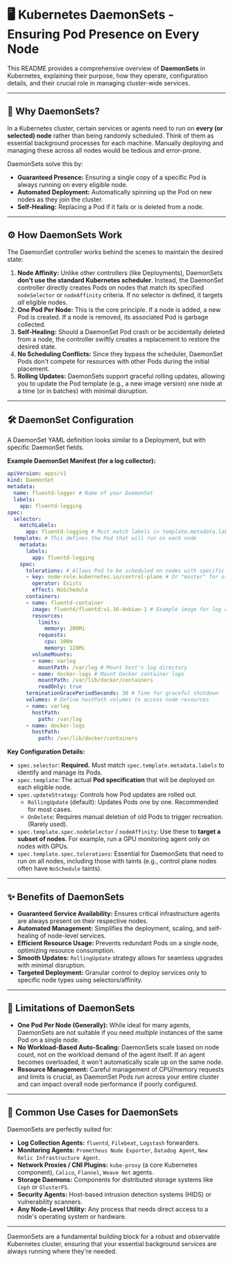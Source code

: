 # 🖥️ Kubernetes DaemonSets - Ensuring Pod Presence on Every Node

This README provides a comprehensive overview of **DaemonSets** in Kubernetes, explaining their purpose, how they operate, configuration details, and their crucial role in managing cluster-wide services.

-----

## 🤔 Why DaemonSets?

In a Kubernetes cluster, certain services or agents need to run on **every (or selected) node** rather than being randomly scheduled. Think of them as essential background processes for each machine. Manually deploying and managing these across all nodes would be tedious and error-prone.

DaemonSets solve this by:

  * **Guaranteed Presence:** Ensuring a single copy of a specific Pod is always running on every eligible node.
  * **Automated Deployment:** Automatically spinning up the Pod on new nodes as they join the cluster.
  * **Self-Healing:** Replacing a Pod if it fails or is deleted from a node.

-----

## ⚙️ How DaemonSets Work

The DaemonSet controller works behind the scenes to maintain the desired state:

1.  **Node Affinity:** Unlike other controllers (like Deployments), DaemonSets **don't use the standard Kubernetes scheduler**. Instead, the DaemonSet controller directly creates Pods on nodes that match its specified `nodeSelector` or `nodeAffinity` criteria. If no selector is defined, it targets *all* eligible nodes.
2.  **One Pod Per Node:** This is the core principle. If a node is added, a new Pod is created. If a node is removed, its associated Pod is garbage collected.
3.  **Self-Healing:** Should a DaemonSet Pod crash or be accidentally deleted from a node, the controller swiftly creates a replacement to restore the desired state.
4.  **No Scheduling Conflicts:** Since they bypass the scheduler, DaemonSet Pods don't compete for resources with other Pods during the initial placement.
5.  **Rolling Updates:** DaemonSets support graceful rolling updates, allowing you to update the Pod template (e.g., a new image version) one node at a time (or in batches) with minimal disruption.

-----

## 🛠️ DaemonSet Configuration

A DaemonSet YAML definition looks similar to a Deployment, but with specific DaemonSet fields.

**Example DaemonSet Manifest (for a log collector):**

```yaml
apiVersion: apps/v1
kind: DaemonSet
metadata:
  name: fluentd-logger # Name of your DaemonSet
  labels:
    app: fluentd-logging
spec:
  selector:
    matchLabels:
      app: fluentd-logging # Must match labels in template.metadata.labels
  template: # This defines the Pod that will run on each node
    metadata:
      labels:
        app: fluentd-logging
    spec:
      tolerations: # Allows Pod to be scheduled on nodes with specific taints
      - key: node-role.kubernetes.io/control-plane # Or "master" for older versions
        operator: Exists
        effect: NoSchedule
      containers:
      - name: fluentd-container
        image: fluentd/fluentd:v1.16-debian-1 # Example image for log collection
        resources:
          limits:
            memory: 200Mi
          requests:
            cpu: 100m
            memory: 128Mi
        volumeMounts:
        - name: varlog
          mountPath: /var/log # Mount host's log directory
        - name: docker-logs # Mount Docker container logs
          mountPath: /var/lib/docker/containers
          readOnly: true
      terminationGracePeriodSeconds: 30 # Time for graceful shutdown
      volumes: # Define hostPath volumes to access node resources
      - name: varlog
        hostPath:
          path: /var/log
      - name: docker-logs
        hostPath:
          path: /var/lib/docker/containers
```

**Key Configuration Details:**

  * `spec.selector`: **Required.** Must match `spec.template.metadata.labels` to identify and manage its Pods.
  * `spec.template`: The actual **Pod specification** that will be deployed on each eligible node.
  * `spec.updateStrategy`: Controls how Pod updates are rolled out.
      * `RollingUpdate` (default): Updates Pods one by one. Recommended for most cases.
      * `OnDelete`: Requires manual deletion of old Pods to trigger recreation. (Rarely used).
  * `spec.template.spec.nodeSelector` / `nodeAffinity`: Use these to **target a subset of nodes**. For example, run a GPU monitoring agent only on nodes with GPUs.
  * `spec.template.spec.tolerations`: Essential for DaemonSets that need to run on all nodes, including those with taints (e.g., control plane nodes often have `NoSchedule` taints).

-----

## ✨ Benefits of DaemonSets

  * **Guaranteed Service Availability:** Ensures critical infrastructure agents are always present on their respective nodes.
  * **Automated Management:** Simplifies the deployment, scaling, and self-healing of node-level services.
  * **Efficient Resource Usage:** Prevents redundant Pods on a single node, optimizing resource consumption.
  * **Smooth Updates:** `RollingUpdate` strategy allows for seamless upgrades with minimal disruption.
  * **Targeted Deployment:** Granular control to deploy services only to specific node types using selectors/affinity.

-----

## 🚧 Limitations of DaemonSets

  * **One Pod Per Node (Generally):** While ideal for many agents, DaemonSets are not suitable if you need *multiple* instances of the same Pod on a single node.
  * **No Workload-Based Auto-Scaling:** DaemonSets scale based on node count, not on the workload demand of the agent itself. If an agent becomes overloaded, it won't automatically scale up on the same node.
  * **Resource Management:** Careful management of CPU/memory requests and limits is crucial, as DaemonSet Pods run across your entire cluster and can impact overall node performance if poorly configured.

-----

## 🎯 Common Use Cases for DaemonSets

DaemonSets are perfectly suited for:

  * **Log Collection Agents:** `fluentd`, `Filebeat`, `Logstash` forwarders.
  * **Monitoring Agents:** `Prometheus Node Exporter`, `Datadog Agent`, `New Relic Infrastructure Agent`.
  * **Network Proxies / CNI Plugins:** `kube-proxy` (a core Kubernetes component), `Calico`, `Flannel`, `Weave Net` agents.
  * **Storage Daemons:** Components for distributed storage systems like `Ceph` or `GlusterFS`.
  * **Security Agents:** Host-based intrusion detection systems (HIDS) or vulnerability scanners.
  * **Any Node-Level Utility:** Any process that needs direct access to a node's operating system or hardware.

-----

DaemonSets are a fundamental building block for a robust and observable Kubernetes cluster, ensuring that your essential background services are always running where they're needed.
